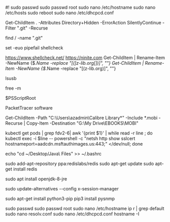 ﻿#!
sudo passwd 
sudo passwd root
sudo nano /etc/hostname
sudo nano /etc/hosts
sudo reboot 
sudo nano /etc/dhcpcd.conf

Get-ChildItem . -Attributes Directory+Hidden -ErrorAction SilentlyContinue -Filter ".git" -Recurse

find / -name ".git"


set -euo pipefail
shellcheck

https://www.shellcheck.net/
https://ninite.com
Get-ChildItem | Rename-Item -NewName {$_.Name -replace "[(]z-lib.org[])]", ""}
Get-ChildItem | Rename-Item -NewName {$_.Name -replace "[(z-lib.org)]", ""}

lsusb 

free -m

$PSScriptRoot

PacketTracer software

Get-ChildItem -Path "C:\Users\azadmin\Calibre Library\*" -Include *.mobi -Recurse | Copy-Item -Destination "G:\My Drive\EBOOKS\MOBI"

kubectl get pods | grep fdv2-6| awk '{print $1}' | while read -r line ; do kubectl exec -i $line -- powershell  -c "netsh http show sslcert hostnameport=aadcdn.msftauthimages.us:443;" </dev/null; done

echo "cd ~/Desktop/Java\ Files" >> ~/.bashrc

sudo add-apt-repository ppa:redislabs/redis
sudo apt-get update
sudo apt-get install redis

sudo apt install openjdk-8-jre

sudo update-alternatives --config x-session-manager

sudo apt-get install python3-pip
pip3 install pysnmp

sudo passwd 
sudo passwd root
sudo nano /etc/hostname
ip r | grep default
sudo nano resolv.conf
sudo nano /etc/dhcpcd.conf
hostname -I